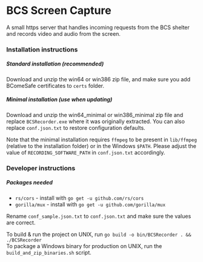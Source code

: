 # BCS Screen Capture
A small https server that handles incoming requests from the
BCS shelter and records video and audio from the screen.  

### Installation instructions
##### Standard installation (recommended)
Download and unzip the win64 or win386 zip file, and make
sure you add BComeSafe certificates to `certs` folder.

##### Minimal installation (use when updating)
Download and unzip the win64_minimal or win386_minimal zip
file and replace `BCSRecorder.exe` where it was originally
extracted. You can also replace `conf.json.txt` to restore
configuration defaults.  
  
Note that the minimal installation requires `ffmpeg` to be
present in `lib/ffmpeg` (relative to the installation
folder) or in the Windows `$PATH`. Please adjust the value
of `RECORDING_SOFTWARE_PATH` in `conf.json.txt` accordingly.

### Developer instructions
##### Packages needed
* `rs/cors` - install with `go get -u github.com/rs/cors`
* `gorilla/mux` - install with `go get -u github.com/gorilla/mux`

Rename `conf_sample.json.txt` to `conf.json.txt` and make
sure the values are correct.

To build & run the project on UNIX, run `go build -o bin/BCSRecorder . && ./BCSRecorder`  
To package a Windows binary for production on UNIX, run the
`build_and_zip_binaries.sh` script.